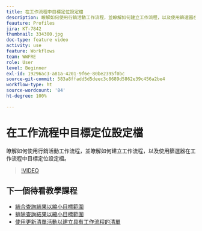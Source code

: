 ```yaml
---
title: 在工作流程中目標定位設定檔
description: 瞭解如何使用行銷活動工作流程，並瞭解如何建立工作流程，以及使用篩選器在工作流程中目標定位設定檔。
feauture: Profiles
jira: KT-7842
thumbnail: 334300.jpg
doc-type: feature video
activity: use
feature: Workflows
team: WWFRE
role: User
level: Beginner
exl-id: 19296ac3-a81a-4201-9f6e-80be2395f0bc
source-git-commit: 583a8ffadd5d5deec3c8689d5862e39c456a2be4
workflow-type: ht
source-wordcount: '84'
ht-degree: 100%

---
```


# 在工作流程中目標定位設定檔

瞭解如何使用行銷活動工作流程，並瞭解如何建立工作流程，以及使用篩選器在工作流程中目標定位設定檔。

>[!VIDEO](https://video.tv.adobe.com/v/334300?quality=12&learn=on)

## 下一個待看教學課程

* [結合查詢結果以縮小目標範圍](/help/process-management/refine-targets-by-combining-query-results.md)
* [排除查詢結果以縮小目標範圍](/help/process-management/refine-targets-by-excluding-query-results.md)
* [使用更新清單活動以建立具有工作流程的清單](/help/process-management/use-the-update-list-activity.md)

